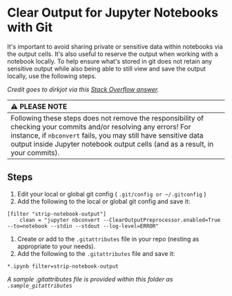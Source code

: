 # Clear Output for Jupyter Notebooks with Git

It's important to avoid sharing private or sensitive data within notebooks via the output cells. It's also useful to reserve the output when working with a notebook locally. To help ensure what's stored in git does not retain any sensitive output while also being able to still view and save the output locally, use the following steps.

_Credit goes to dirkjot via this [Stack Overflow answer](https://stackoverflow.com/a/58004619)._

|**:warning: PLEASE NOTE**|
|:---------------------------|
| Following these steps does not remove the responsibility of checking your commits and/or resolving any errors! For instance, if `nbconvert` fails, you may still have sensitive data output inside Jupyter notebook output cells (and as a result, in your commits). |

## Steps

1. Edit your local or global git config ( `.git/config or ~/.gitconfig` )
1. Add the following to the local or global git config and save it:
```
[filter "strip-notebook-output"]
    clean = "jupyter nbconvert --ClearOutputPreprocessor.enabled=True --to=notebook --stdin --stdout --log-level=ERROR"
```
1. Create or add to the `.gitattributes` file in your repo (nesting as appropriate to your needs).
1. Add the following to the `.gitattributes` file and save it:
```
*.ipynb filter=strip-notebook-output
```

_A sample .gitattributes file is provided within this folder as `.sample_gitattributes`_
